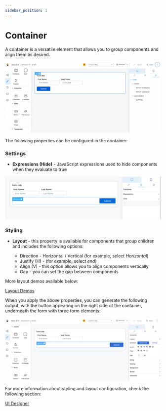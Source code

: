 ```yaml
---
sidebar_position: 1
---
```


# Container

A container is a versatile element that allows you to group components and align them as desired.

![](../../img/ui_designer_container.gif)

The following properties can be configured in the container:

### Settings

* **Expressions (Hide)** - JavaScript expressions used to hide components when they evaluate to true

![](../../img/ui_designer_container_settings.png)

### Styling

* **Layout** - this property is available for components that group children and includes the following options:

    * Direction - Horizontal / Vertical (for example, select *Horizontal*)
    * Justify (H) - (for example, select *end*)
    * Align (V) - this option allows you to align components vertically
    * Gap - you can set the gap between components

More layout demos available below:

[Layout Demos](https://tburleson-layouts-demos.firebaseapp.com/#/docs)

When you apply the above properties, you can generate the following output, with the button appearing on the right side of the container, underneath the form with three form elements:

![](../../img/container_styling.png)

For more information about styling and layout configuration, check the following section:

[UI Designer](../../ui-designer.md#styling)